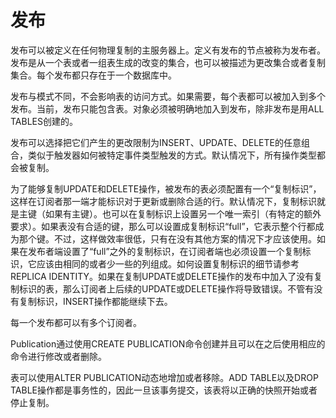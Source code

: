 # 发布

发布可以被定义在任何物理复制的主服务器上。定义有发布的节点被称为发布者。发布是从一个表或者一组表生成的改变的集合，也可以被描述为更改集合或者复制集合。每个发布都只存在于一个数据库中。

发布与模式不同，不会影响表的访问方式。如果需要，每个表都可以被加入到多个发布。当前，发布只能包含表。对象必须被明确地加入到发布，除非发布是用ALL TABLES创建的。

发布可以选择把它们产生的更改限制为INSERT、UPDATE、DELETE的任意组合，类似于触发器如何被特定事件类型触发的方式。默认情况下，所有操作类型都会被复制。

为了能够复制UPDATE和DELETE操作，被发布的表必须配置有一个“复制标识”，这样在订阅者那一端才能标识对于更新或删除合适的行。默认情况下，复制标识就是主键（如果有主键）。也可以在复制标识上设置另一个唯一索引（有特定的额外要求）。如果表没有合适的键，那么可以设置成复制标识“full”，它表示整个行都成为那个键。不过，这样做效率很低，只有在没有其他方案的情况下才应该使用。如果在发布者端设置了“full”之外的复制标识，在订阅者端也必须设置一个复制标识，它应该由相同的或者少一些的列组成。如何设置复制标识的细节请参考REPLICA IDENTITY。如果在复制UPDATE或DELETE操作的发布中加入了没有复制标识的表，那么订阅者上后续的UPDATE或DELETE操作将导致错误。不管有没有复制标识，INSERT操作都能继续下去。

每一个发布都可以有多个订阅者。

Publication通过使用CREATE PUBLICATION命令创建并且可以在之后使用相应的命令进行修改或者删除。

表可以使用ALTER PUBLICATION动态地增加或者移除。ADD TABLE以及DROP TABLE操作都是事务性的，因此一旦该事务提交，该表将以正确的快照开始或者停止复制。
